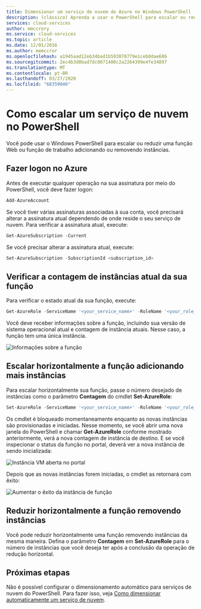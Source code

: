 ```yaml
---
title: Dimensionar um serviço de nuvem do Azure no Windows PowerShell | Microsoft Docs
description: (clássico) Aprenda a usar o PowerShell para escalar ou reduzir horizontalmente uma função Web ou função de trabalho no Azure.
services: cloud-services
author: mmccrory
ms.service: cloud-services
ms.topic: article
ms.date: 12/01/2016
ms.author: memccror
ms.openlocfilehash: a1945aad12eb34bad1b593878779e1ceb0dae686
ms.sourcegitcommit: 2ec4b3d0bad7dc0071400c2a2264399e4fe34897
ms.translationtype: MT
ms.contentlocale: pt-BR
ms.lasthandoff: 03/27/2020
ms.locfileid: "68359046"
---
```

# <a name="how-to-scale-a-cloud-service-in-powershell"></a>Como escalar um serviço de nuvem no PowerShell

Você pode usar o Windows PowerShell para escalar ou reduzir uma função Web ou função de trabalho adicionando ou removendo instâncias.  

## <a name="log-in-to-azure"></a>Fazer logon no Azure

Antes de executar qualquer operação na sua assinatura por meio do PowerShell, você deve fazer logon:

```powershell
Add-AzureAccount
```

Se você tiver várias assinaturas associadas à sua conta, você precisará alterar a assinatura atual dependendo de onde reside o seu serviço de nuvem. Para verificar a assinatura atual, execute:

```powershell
Get-AzureSubscription -Current
```

Se você precisar alterar a assinatura atual, execute:

```powershell
Set-AzureSubscription -SubscriptionId <subscription_id>
```

## <a name="check-the-current-instance-count-for-your-role"></a>Verificar a contagem de instâncias atual da sua função

Para verificar o estado atual da sua função, execute:

```powershell
Get-AzureRole -ServiceName '<your_service_name>' -RoleName '<your_role_name>'
```

Você deve receber informações sobre a função, incluindo sua versão de sistema operacional atual e contagem de instância atuais. Nesse caso, a função tem uma única instância.

![Informações sobre a função](./media/cloud-services-how-to-scale-powershell/get-azure-role.png)

## <a name="scale-out-the-role-by-adding-more-instances"></a>Escalar horizontalmente a função adicionando mais instâncias

Para escalar horizontalmente sua função, passe o número desejado de instâncias como o parâmetro **Contagem** do cmdlet **Set-AzureRole**:

```powershell
Set-AzureRole -ServiceName '<your_service_name>' -RoleName '<your_role_name>' -Slot <target_slot> -Count <desired_instances>
```

Os cmdlet é bloqueado momentaneamente enquanto as novas instâncias são provisionadas e iniciadas. Nesse momento, se você abrir uma nova janela do PowerShell e chamar **Get-AzureRole** conforme mostrado anteriormente, verá a nova contagem de instância de destino. E se você inspecionar o status da função no portal, deverá ver a nova instância de sendo inicializada:

![Instância VM aberta no portal](./media/cloud-services-how-to-scale-powershell/role-instance-starting.png)

Depois que as novas instâncias forem iniciadas, o cmdlet as retornará com êxito:

![Aumentar o êxito da instância de função](./media/cloud-services-how-to-scale-powershell/set-azure-role-success.png)

## <a name="scale-in-the-role-by-removing-instances"></a>Reduzir horizontalmente a função removendo instâncias

Você pode reduzir horizontalmente uma função removendo instâncias da mesma maneira. Defina o parâmetro **Contagem** em **Set-AzureRole** para o número de instâncias que você deseja ter após a conclusão da operação de redução horizontal.

## <a name="next-steps"></a>Próximas etapas

Não é possível configurar o dimensionamento automático para serviços de nuvem do PowerShell. Para fazer isso, veja [Como dimensionar automaticamente um serviço de nuvem](cloud-services-how-to-scale-portal.md).
